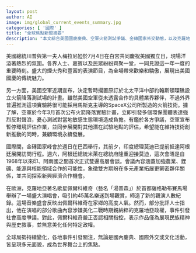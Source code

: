 ```yaml
---
layout: post
author: AI
image: img/global_current_events_summary.jpg
categories: [ '國際' ]
title: "全球焦點新聞摘要"
description: "本文綜合美國國慶慶典、空軍火箭測試爭議、金磚國家外交動態，以及克羅地亞歌手湯普森演唱會爭議，反映近期國內外多元事件與討論熱點。"
---
```

美國總統川普與第一夫人梅拉尼婭於7月4日在白宮共同慶祝美國獨立日，現場洋溢著熱烈的氛圍。各界人士、嘉賓以及民眾紛紛齊聚一堂，一同見證這一年一度的重要時刻。盛大的煙火秀和豐富的表演節目，為全場帶來歡樂和驕傲，展現出美國國慶的傳統魅力。

另一方面，美國空軍近期宣布，決定暫時擱置原訂於北太平洋中部約翰斯頓環礁設立火箭降落測試場的計畫。雖然美國空軍從未透露合作的具體業界夥伴，不過外界普遍推測這項實驗將很可能採用馬斯克主導的SpaceX公司所製造的火箭技術。據了解，空軍於今年3月首次公布火箭降落實驗計畫，立即引發多個環保團體表達強烈反對聲浪，憂心測試對當地敏感生態環境造成負擔。有鑑於各方爭議，空軍宣布暫停環境評估作業，並同步展開對其他潛在試驗地點的評估，希望能在維持技術創新推動的同時，兼顧環境永續發展。

國際間，金磚國家峰會於週日在巴西舉行，其前夕，印度總理莫迪已提前抵達阿根廷展開訪問行程。週六，阿根廷總統米萊在總統府隆重迎接莫迪，這次會晤是自1968年以來印、阿兩國之間首次正式雙邊高層會談。會議內容涵蓋加強農業、鋰礦、能源與核能領域合作的可能性，象徵雙方期盼在多元產業拓展更緊密夥伴關係，並共同探索新興經濟合作機會。

在歐洲，克羅地亞著名歌星佩爾科維奇（藝名「湯普森」）於首都薩格勒布賽馬場舉辦了一場盛大演唱會，吸引約45萬名樂迷到場觀賞，締造了新的觀演人數紀錄。這場音樂盛會反映出佩爾科維奇在家鄉的高度人氣。然而，部分批評人士指出，他在演唱的部分歌曲內容涉嫌美化二戰時期親納粹的克羅地亞政權，事件引發社會高度爭議。對此，佩爾科維奇嚴正否認相關指控，表示作品僅為展現民族精神與歷史敘事，並無意美化任何特定政權。

全球局勢持續變化，各地事件引發關注，無論是國內慶典、國際外交或文化活動，皆呈現多元面貌，成為世界舞台上的焦點。